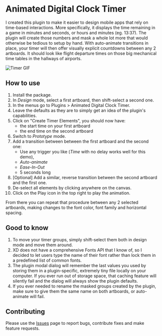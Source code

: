 # Animated Digital Clock Timer

I created this plugin to make it easier to design mobile apps that rely on time-based interactions. 
More specifically, it displays the time remaining in a game in minutes and seconds, or hours and minutes (eg. 13:37).
The plugin will create those numbers and mask a whole lot more that would otherwise be tedious to setup by hand.
With auto-animate transitions in place, your timer will then offer visually explicit countdowns between any 2 artboards.
It should look like flight departure times on those big mechanical time tables in the hallways of airports.

![Timer GIF](https://cdn.dribbble.com/users/2864445/screenshots/5673255/timer-black-800-600-9.gif)

## How to use

1. Install the package.
2. In _Design_ mode, select a first  artboard, then shift-select a second one.
3. In the menus go to Plugins > Animated Digital Clock Timer.
4. Leave the defaults as they are to simply get an idea of the plugin's capabilities.
5. Click on "Create Timer Elements", you should now have:
    - the start time on your first artboard
    - the end time on the second artboard
6. Switch to _Prototype_ mode.
7. Add a transition between between the first artboard and the second one:
    - Use any trigger you like (_Time_ with no delay works well for this demo), 
    - _Auto-animate_
    - _Ease-In-Out_
    - 5 seconds long
8. [Optional] Add a similar, reverse transition between the second artboard and the first one.
8. De-select all elements by clicking anywhere on the canvas.
9. Click on the Play icon in the top right to play the animation.

From there you can repeat that procedure between any 2 selected artboards, making changes to the font color, font family and horizontal spacing.

## Good to know

1. To move your timer groups, simply shift-select them both in design mode and move them around.
2. XD does not have a comprehensive Fonts API that I know of, so I decided to let users type the name of their font rather than lock them in a predefined list of common fonts.
3. The plugin modal dialog will remember the last values you used by storing them in a plugin-specific, extremely tiny file locally on your computer. If you ever run out of storage space, that caching feature will silently fail and the dialog will always show the plugin defaults.
4. If you ever needed to rename the masked groups created by the plugin, make sure to give them the same name on both artboards, or auto-animate will fail.


## Contributing

Please use the [Issues](https://github.com/lelayf/AdobeXD-animated-digital-clock-timer/issues) page to report bugs, contribute fixes and make feature requests.


